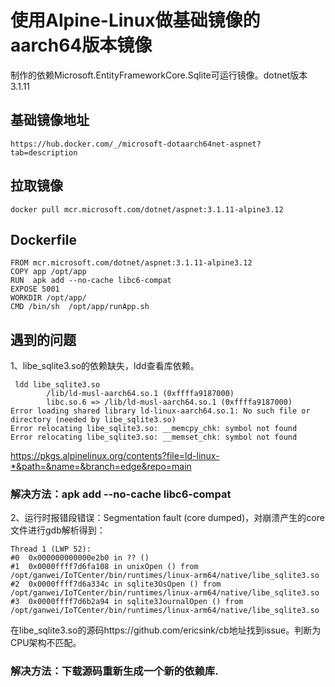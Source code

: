 # 使用Alpine-Linux做基础镜像的aarch64版本镜像
制作的依赖Microsoft.EntityFrameworkCore.Sqlite可运行镜像。dotnet版本3.1.11

## 基础镜像地址
```
https://hub.docker.com/_/microsoft-dotaarch64net-aspnet?tab=description
```

## 拉取镜像
```
docker pull mcr.microsoft.com/dotnet/aspnet:3.1.11-alpine3.12
```

## Dockerfile
```
FROM mcr.microsoft.com/dotnet/aspnet:3.1.11-alpine3.12
COPY app /opt/app
RUN  apk add --no-cache libc6-compat
EXPOSE 5001
WORKDIR /opt/app/
CMD /bin/sh  /opt/app/runApp.sh
```

## 遇到的问题

1、libe_sqlite3.so的依赖缺失，ldd查看库依赖。
```
 ldd libe_sqlite3.so
        /lib/ld-musl-aarch64.so.1 (0xffffa9187000)
        libc.so.6 => /lib/ld-musl-aarch64.so.1 (0xffffa9187000)
Error loading shared library ld-linux-aarch64.so.1: No such file or directory (needed by libe_sqlite3.so)
Error relocating libe_sqlite3.so: __memcpy_chk: symbol not found
Error relocating libe_sqlite3.so: __memset_chk: symbol not found
```
https://pkgs.alpinelinux.org/contents?file=ld-linux-*&path=&name=&branch=edge&repo=main

### 解决方法：apk add --no-cache libc6-compat

2、运行时报错段错误：Segmentation fault (core dumped)，对崩溃产生的core文件进行gdb解析得到：
```
Thread 1 (LWP 52):
#0  0x000000000000e2b0 in ?? ()
#1  0x0000ffff7d6fa108 in unixOpen () from /opt/ganwei/IoTCenter/bin/runtimes/linux-arm64/native/libe_sqlite3.so
#2  0x0000ffff7d6a334c in sqlite3OsOpen () from /opt/ganwei/IoTCenter/bin/runtimes/linux-arm64/native/libe_sqlite3.so
#3  0x0000ffff7d6b2a94 in sqlite3JournalOpen () from /opt/ganwei/IoTCenter/bin/runtimes/linux-arm64/native/libe_sqlite3.so
```

在libe_sqlite3.so的源码https://github.com/ericsink/cb地址找到issue。判断为CPU架构不匹配。
### 解决方法：下载源码重新生成一个新的依赖库.
